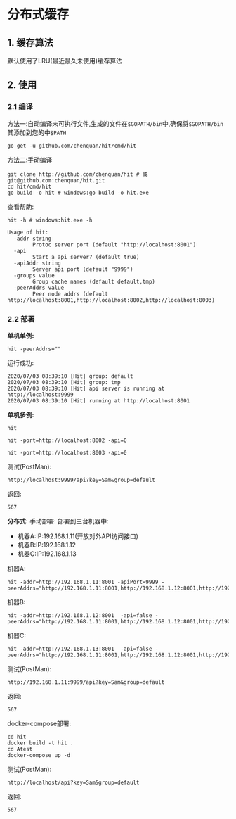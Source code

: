# 分布式缓存
## 1. 缓存算法
默认使用了LRU(最近最久未使用)缓存算法
## 2. 使用
### 2.1 编译
方法一:自动编译未可执行文件,生成的文件在`$GOPATH/bin`中,确保将`$GOPATH/bin`其添加到您的中`$PATH`
```shell script
go get -u github.com/chenquan/hit/cmd/hit
```
方法二:手动编译
```shell script
git clone http://github.com/chenquan/hit # 或 git@github.com:chenquan/hit.git
cd hit/cmd/hit
go build -o hit # windows:go build -o hit.exe
```
查看帮助:
```shell script
hit -h # windows:hit.exe -h
```
```shell script
Usage of hit:
  -addr string
        Protoc server port (default "http://localhost:8001")
  -api
        Start a api server? (default true)
  -apiAddr string
        Server api port (default "9999")
  -groups value
        Group cache names (default default,tmp)
  -peerAddrs value
        Peer node addrs (default http://localhost:8001,http://localhost:8002,http://localhost:8003)
```

### 2.2 部署
**单机单例:**
```shell script
hit -peerAddrs=""
```
运行成功:
```shell script
2020/07/03 08:39:10 [Hit] group: default
2020/07/03 08:39:10 [Hit] group: tmp
2020/07/03 08:39:10 [Hit] api server is running at http://localhost:9999
2020/07/03 08:39:10 [Hit] running at http://localhost:8001
```

**单机多例:**
```shell script
hit
```
```shell script
hit -port=http://localhost:8002 -api=0
```
```shell script
hit -port=http://localhost:8003 -api=0
```

测试(PostMan):
```
http://localhost:9999/api?key=Sam&group=default
```
返回:
```shell script
567
```

**分布式:**
手动部署:
部署到三台机器中:
- 机器A:IP:192.168.1.11(开放对外API访问接口)
- 机器B:IP:192.168.1.12
- 机器C:IP:192.168.1.13

机器A:
```shell script
hit -addr=http://192.168.1.11:8001 -apiPort=9999 -peerAddrs="http://192.168.1.11:8001,http://192.168.1.12:8001,http://192.168.1.13:8001" 
```

机器B:
```shell script
hit -addr=http://192.168.1.12:8001  -api=false -peerAddrs="http://192.168.1.11:8001,http://192.168.1.12:8001,http://192.168.1.13:8001" 

```
机器C:
```shell script
hit -addr=http://192.168.1.13:8001  -api=false -peerAddrs="http://192.168.1.11:8001,http://192.168.1.12:8001,http://192.168.1.13:8001" 
```
测试(PostMan):
```
http://192.168.1.11:9999/api?key=Sam&group=default
```
返回:
```shell script
567
```

docker-compose部署:
```shell script
cd hit
docker build -t hit .
cd Atest
docker-compose up -d
```
测试(PostMan):
```
http://localhost/api?key=Sam&group=default
```
返回:
```shell script
567
```